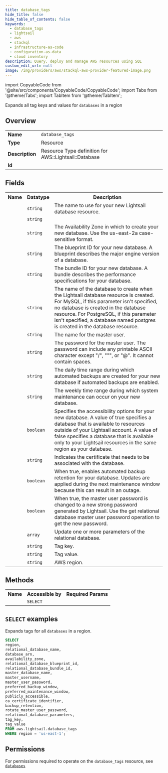 ```yaml
---
title: database_tags
hide_title: false
hide_table_of_contents: false
keywords:
  - database_tags
  - lightsail
  - aws
  - stackql
  - infrastructure-as-code
  - configuration-as-data
  - cloud inventory
description: Query, deploy and manage AWS resources using SQL
custom_edit_url: null
image: /img/providers/aws/stackql-aws-provider-featured-image.png
---
```


import CopyableCode from '@site/src/components/CopyableCode/CopyableCode';
import Tabs from '@theme/Tabs';
import TabItem from '@theme/TabItem';

Expands all tag keys and values for <code>databases</code> in a region

## Overview
<table><tbody>
<tr><td><b>Name</b></td><td><code>database_tags</code></td></tr>
<tr><td><b>Type</b></td><td>Resource</td></tr>
<tr><td><b>Description</b></td><td>Resource Type definition for AWS::Lightsail::Database</td></tr>
<tr><td><b>Id</b></td><td><CopyableCode code="aws.lightsail.database_tags" /></td></tr>
</tbody></table>

## Fields
<table><tbody><tr><th>Name</th><th>Datatype</th><th>Description</th></tr><tr><td><CopyableCode code="relational_database_name" /></td><td><code>string</code></td><td>The name to use for your new Lightsail database resource.</td></tr>
<tr><td><CopyableCode code="database_arn" /></td><td><code>string</code></td><td></td></tr>
<tr><td><CopyableCode code="availability_zone" /></td><td><code>string</code></td><td>The Availability Zone in which to create your new database. Use the us-east-2a case-sensitive format.</td></tr>
<tr><td><CopyableCode code="relational_database_blueprint_id" /></td><td><code>string</code></td><td>The blueprint ID for your new database. A blueprint describes the major engine version of a database.</td></tr>
<tr><td><CopyableCode code="relational_database_bundle_id" /></td><td><code>string</code></td><td>The bundle ID for your new database. A bundle describes the performance specifications for your database.</td></tr>
<tr><td><CopyableCode code="master_database_name" /></td><td><code>string</code></td><td>The name of the database to create when the Lightsail database resource is created. For MySQL, if this parameter isn't specified, no database is created in the database resource. For PostgreSQL, if this parameter isn't specified, a database named postgres is created in the database resource.</td></tr>
<tr><td><CopyableCode code="master_username" /></td><td><code>string</code></td><td>The name for the master user.</td></tr>
<tr><td><CopyableCode code="master_user_password" /></td><td><code>string</code></td><td>The password for the master user. The password can include any printable ASCII character except "/", """, or "@". It cannot contain spaces.</td></tr>
<tr><td><CopyableCode code="preferred_backup_window" /></td><td><code>string</code></td><td>The daily time range during which automated backups are created for your new database if automated backups are enabled.</td></tr>
<tr><td><CopyableCode code="preferred_maintenance_window" /></td><td><code>string</code></td><td>The weekly time range during which system maintenance can occur on your new database.</td></tr>
<tr><td><CopyableCode code="publicly_accessible" /></td><td><code>boolean</code></td><td>Specifies the accessibility options for your new database. A value of true specifies a database that is available to resources outside of your Lightsail account. A value of false specifies a database that is available only to your Lightsail resources in the same region as your database.</td></tr>
<tr><td><CopyableCode code="ca_certificate_identifier" /></td><td><code>string</code></td><td>Indicates the certificate that needs to be associated with the database.</td></tr>
<tr><td><CopyableCode code="backup_retention" /></td><td><code>boolean</code></td><td>When true, enables automated backup retention for your database. Updates are applied during the next maintenance window because this can result in an outage.</td></tr>
<tr><td><CopyableCode code="rotate_master_user_password" /></td><td><code>boolean</code></td><td>When true, the master user password is changed to a new strong password generated by Lightsail. Use the get relational database master user password operation to get the new password.</td></tr>
<tr><td><CopyableCode code="relational_database_parameters" /></td><td><code>array</code></td><td>Update one or more parameters of the relational database.</td></tr>
<tr><td><CopyableCode code="tag_key" /></td><td><code>string</code></td><td>Tag key.</td></tr>
<tr><td><CopyableCode code="tag_value" /></td><td><code>string</code></td><td>Tag value.</td></tr>
<tr><td><CopyableCode code="region" /></td><td><code>string</code></td><td>AWS region.</td></tr>
</tbody></table>

## Methods

<table><tbody>
  <tr>
    <th>Name</th>
    <th>Accessible by</th>
    <th>Required Params</th>
  </tr>
  <tr>
    <td><CopyableCode code="list_resources" /></td>
    <td><code>SELECT</code></td>
    <td><CopyableCode code="region" /></td>
  </tr>
</tbody></table>

## `SELECT` examples
Expands tags for all <code>databases</code> in a region.
```sql
SELECT
region,
relational_database_name,
database_arn,
availability_zone,
relational_database_blueprint_id,
relational_database_bundle_id,
master_database_name,
master_username,
master_user_password,
preferred_backup_window,
preferred_maintenance_window,
publicly_accessible,
ca_certificate_identifier,
backup_retention,
rotate_master_user_password,
relational_database_parameters,
tag_key,
tag_value
FROM aws.lightsail.database_tags
WHERE region = 'us-east-1';
```


## Permissions

For permissions required to operate on the <code>database_tags</code> resource, see <a href="/providers/aws/lightsail/databases/#permissions"><code>databases</code></a>


